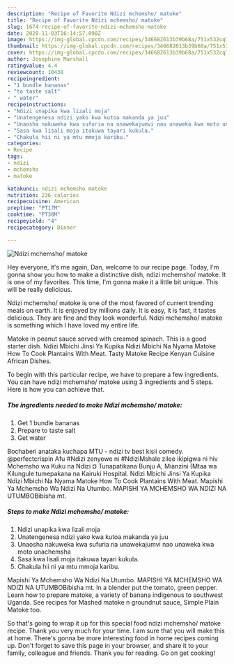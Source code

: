 ```yaml
---
description: "Recipe of Favorite Ndizi mchemsho/ matoke"
title: "Recipe of Favorite Ndizi mchemsho/ matoke"
slug: 1674-recipe-of-favorite-ndizi-mchemsho-matoke
date: 2020-11-03T16:14:57.090Z
image: https://img-global.cpcdn.com/recipes/346682613b39b68a/751x532cq70/ndizi-mchemsho-matoke-recipe-main-photo.jpg
thumbnail: https://img-global.cpcdn.com/recipes/346682613b39b68a/751x532cq70/ndizi-mchemsho-matoke-recipe-main-photo.jpg
cover: https://img-global.cpcdn.com/recipes/346682613b39b68a/751x532cq70/ndizi-mchemsho-matoke-recipe-main-photo.jpg
author: Josephine Marshall
ratingvalue: 4.4
reviewcount: 10438
recipeingredient:
- "1 bundle bananas"
- "to taste salt"
- " water"
recipeinstructions:
- "Ndizi unapika kwa lizali moja"
- "Unatengenesa ndizi yako kwa kutoa makanda ya juu"
- "Unaosha nakuweka kwa sufuria na unawekajumvi nao unaweka kwa moto unachemsha"
- "Sasa kwa lisali moja itakuwa tayari kukula."
- "Chakula hii ni ya mtu mmoja karibu."
categories:
- Recipe
tags:
- ndizi
- mchemsho
- matoke

katakunci: ndizi mchemsho matoke 
nutrition: 236 calories
recipecuisine: American
preptime: "PT17M"
cooktime: "PT38M"
recipeyield: "4"
recipecategory: Dinner

---
```



![Ndizi mchemsho/ matoke](https://img-global.cpcdn.com/recipes/346682613b39b68a/751x532cq70/ndizi-mchemsho-matoke-recipe-main-photo.jpg)

Hey everyone, it's me again, Dan, welcome to our recipe page. Today, I'm gonna show you how to make a distinctive dish, ndizi mchemsho/ matoke. It is one of my favorites. This time, I'm gonna make it a little bit unique. This will be really delicious.

Ndizi mchemsho/ matoke is one of the most favored of current trending meals on earth. It is enjoyed by millions daily. It is easy, it is fast, it tastes delicious. They are fine and they look wonderful. Ndizi mchemsho/ matoke is something which I have loved my entire life.

Matoke in peanut sauce served with creamed spinach. This is a good starter dish. Ndizi Mbichi Jinsi Ya Kupika Ndizi Mbichi Na Nyama Matoke How To Cook Plantains With Meat. Tasty Matoke Recipe Kenyan Cuisine African Dishes.


To begin with this particular recipe, we have to prepare a few ingredients. You can have ndizi mchemsho/ matoke using 3 ingredients and 5 steps. Here is how you can achieve that.

<!--inarticleads1-->

##### The ingredients needed to make Ndizi mchemsho/ matoke:

1. Get 1 bundle bananas
1. Prepare to taste salt
1. Get  water


Bochaberi anataka kuchapa MTU - ndizi tv best kisii comedy. @perfectcrispin Afu #Ndizi zenyewe ni #NdiziMshale zilee ikipigwa ni hiv Mchemsho wa Kuku na Ndizi ¤ Tunapatikana Bunju A, Mianzini (Mtaa wa Kilungule tumepakana na Kairuki Hospital. Ndizi Mbichi Jinsi Ya Kupika Ndizi Mbichi Na Nyama Matoke How To Cook Plantains With Meat. Mapishi Ya Mchemsho Wa Ndizi Na Utumbo. MAPISHI YA MCHEMSHO WA NDIZI NA UTUMBOBibisha mt. 

<!--inarticleads2-->

##### Steps to make Ndizi mchemsho/ matoke:

1. Ndizi unapika kwa lizali moja
1. Unatengenesa ndizi yako kwa kutoa makanda ya juu
1. Unaosha nakuweka kwa sufuria na unawekajumvi nao unaweka kwa moto unachemsha
1. Sasa kwa lisali moja itakuwa tayari kukula.
1. Chakula hii ni ya mtu mmoja karibu.


Mapishi Ya Mchemsho Wa Ndizi Na Utumbo. MAPISHI YA MCHEMSHO WA NDIZI NA UTUMBOBibisha mt. In a blender put the tomato, green pepper. Learn how to prepare matoke, a variety of banana indigenous to southwest Uganda. See recipes for Mashed matoke n groundnut sauce, Simple Plain Matoke too. 

So that's going to wrap it up for this special food ndizi mchemsho/ matoke recipe. Thank you very much for your time. I am sure that you will make this at home. There's gonna be more interesting food in home recipes coming up. Don't forget to save this page in your browser, and share it to your family, colleague and friends. Thank you for reading. Go on get cooking!
